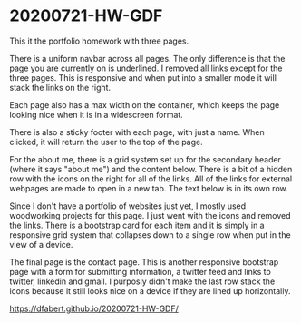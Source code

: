# 20200721-HW-GDF

This it the portfolio homework with three pages.  

There is a uniform navbar across all pages.  The only difference is that the page you are currently on is underlined.  I removed all links except for the three pages.  This is responsive and when put into a smaller mode it will stack the links on the right.  

Each page also has a max width on the container, which keeps the page looking nice when it is in a widescreen format.  

There is also a sticky footer with each page, with just a name.  When clicked, it will return the user to the top of the page.  

For the about me, there is a grid system set up for the secondary header (where it says "about me") and the content below.  There is a bit of a hidden row with the icons on the right for all of the links. All of the links for external webpages are made to open in a new tab.  The text below is in its own row.   

Since I don't have a portfolio of websites just yet, I mostly used woodworking projects for this page.  I just went with the icons and removed the links.  There is a bootstrap card for each item and it is simply in a responsive grid system that collapses down to a single row when put in the view of a device.  

The final page is the contact page.  This is another responsive bootstrap page with a form for submitting information, a twitter feed and links to twitter, linkedin and gmail.  I purposly didn't make the last row stack the icons because it still looks nice on a device if they are lined up horizontally.  

https://dfabert.github.io/20200721-HW-GDF/

